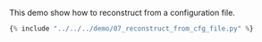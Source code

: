 This demo show how to reconstruct from a configuration file.

```python title="demo/07_reconstruct_from_cfg_file.py"
{% include "../../../demo/07_reconstruct_from_cfg_file.py" %}
```
